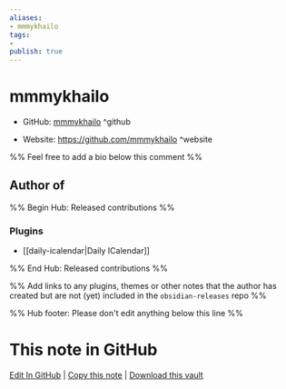 ```yaml
---
aliases:
- mmmykhailo
tags:
- 
publish: true
---
```


# mmmykhailo

- GitHub: [mmmykhailo](https://github.com/mmmykhailo/) ^github
<!-- - Discord: `@` ^discord-->
- Website: <https://github.com/mmmykhailo> ^website
<!-- - [[Publish sites|Publish site]]: <https://> ^publish-->

%% Feel free to add a bio below this comment %%


## Author of

%% Begin Hub: Released contributions %%
### Plugins
- [[daily-icalendar|Daily ICalendar]]

%% End Hub: Released contributions %%

%% Add links to any plugins, themes or other notes that the author has created but are not (yet) included in the `obsidian-releases` repo %%

<!--
### Unlisted plugins
-->

<!--
### Others
-->

<!--
## Sponsor this author
-->

<!-- - [[GitHub sponsors]]: [Sponsor @mmmykhailo on GitHub Sponsors](https://github.com/sponsors/mmmykhailo) ^github-sponsor-->
<!-- - [[Buy me a coffee]]: <https://> ^buy-me-a-coffee-->
<!-- - [[PayPal]]: <https://> ^paypal-->
<!-- - [[Patreon]]: <https://> ^patreon-->

<!--
## Follow this author
-->

<!-- - [[YouTube Channels|On YouTube]]: <https://> ^youtube-->
<!-- - Twitter: <https://> ^twitter-->
<!-- - ... -->

%% Hub footer: Please don't edit anything below this line %%

# This note in GitHub

<span class="git-footer">[Edit In GitHub](https://github.dev/obsidian-community/obsidian-hub/blob/main/01%20-%20Community/People/mmmykhailo.md "git-hub-edit-note") | [Copy this note](https://raw.githubusercontent.com/obsidian-community/obsidian-hub/main/01%20-%20Community/People/mmmykhailo.md "git-hub-copy-note") | [Download this vault](https://github.com/obsidian-community/obsidian-hub/archive/refs/heads/main.zip "git-hub-download-vault") </span>

